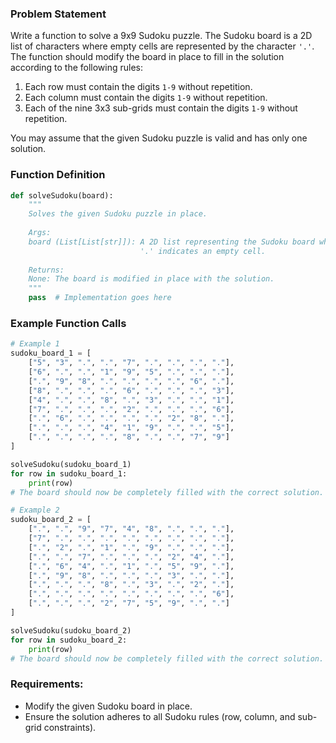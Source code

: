 ### Problem Statement

Write a function to solve a 9x9 Sudoku puzzle. The Sudoku board is a 2D list of characters where empty cells are represented by the character `'.'`. The function should modify the board in place to fill in the solution according to the following rules:
1. Each row must contain the digits `1-9` without repetition.
2. Each column must contain the digits `1-9` without repetition.
3. Each of the nine 3x3 sub-grids must contain the digits `1-9` without repetition.

You may assume that the given Sudoku puzzle is valid and has only one solution.

### Function Definition

```python
def solveSudoku(board):
    """
    Solves the given Sudoku puzzle in place.
    
    Args:
    board (List[List[str]]): A 2D list representing the Sudoku board where 
                             '.' indicates an empty cell.
                             
    Returns:
    None: The board is modified in place with the solution.
    """
    pass  # Implementation goes here
```

### Example Function Calls

```python
# Example 1
sudoku_board_1 = [
    ["5", "3", ".", ".", "7", ".", ".", ".", "."],
    ["6", ".", ".", "1", "9", "5", ".", ".", "."],
    [".", "9", "8", ".", ".", ".", ".", "6", "."],
    ["8", ".", ".", ".", "6", ".", ".", ".", "3"],
    ["4", ".", ".", "8", ".", "3", ".", ".", "1"],
    ["7", ".", ".", ".", "2", ".", ".", ".", "6"],
    [".", "6", ".", ".", ".", ".", "2", "8", "."],
    [".", ".", ".", "4", "1", "9", ".", ".", "5"],
    [".", ".", ".", ".", "8", ".", ".", "7", "9"]
]

solveSudoku(sudoku_board_1)
for row in sudoku_board_1:
    print(row)
# The board should now be completely filled with the correct solution.

# Example 2
sudoku_board_2 = [
    [".", ".", "9", "7", "4", "8", ".", ".", "."],
    ["7", ".", ".", ".", ".", ".", ".", ".", "."],
    [".", "2", ".", "1", ".", "9", ".", ".", "."],
    [".", ".", "7", ".", ".", ".", "2", "4", "."],
    [".", "6", "4", ".", "1", ".", "5", "9", "."],
    [".", "9", "8", ".", ".", ".", "3", ".", "."],
    [".", ".", ".", "8", ".", "3", ".", "2", "."],
    [".", ".", ".", ".", ".", ".", ".", ".", "6"],
    [".", ".", ".", "2", "7", "5", "9", ".", "."]
]

solveSudoku(sudoku_board_2)
for row in sudoku_board_2:
    print(row)
# The board should now be completely filled with the correct solution.
```

### Requirements:
- Modify the given Sudoku board in place.
- Ensure the solution adheres to all Sudoku rules (row, column, and sub-grid constraints).